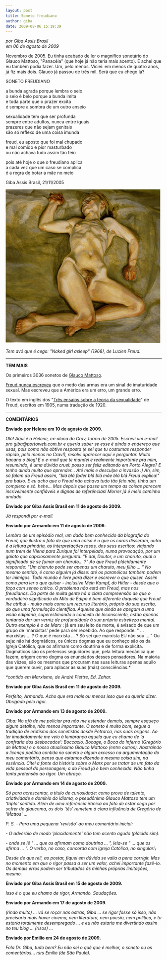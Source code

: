 ```yaml
---
layout: post
title: Soneto freudiano
author: giba
date: 2009-08-06 15:19:39
---
```

*por Giba Assis Brasil*\
*em 06 de agosto de 2009*

Novembro de 2005. Eu tinha acabado de ler o magnífico sonetário do Glauco Mattoso, "Panacéia" (que hoje já não teria mais acento). E achei que eu também podia fazer. Um, pelo menos. Viciei: em menos de quatro anos, já fiz mais dois. Glauco já passou de três mil. Será que eu chego lá?

SONETO FREUDIANO

a bunda agrada porque lembra o seio\
o seio é belo porque a bunda imita\
e toda parte que o prazer excita\
é sempre a sombra de um outro anseio

sexualidade tem que ser profunda\
sempre entre adultos, nunca entre iguais\
prazeres que não sejam genitais\
são só reflexo de uma coisa imunda

freud, eu aposto que foi mal chupado\
e mal comido e pior masturbado\
ou não achava tudo assim tão feio

pois até hoje o que o freudiano aplica\
a cada vez que um caso se complica\
é a regra de botar a mãe no meio

Giba Assis Brasil, 21/11/2005

![](/uploads/lfreud.jpg)

*Tem avô que é cego: "Naked girl asleep" (1968), de Lucien Freud.*

- - -

**TEM MAIS**

Os primeiros 3036 sonetos de [Glauco Mattoso](http://sonetodos.sites.uol.com.br/).

[Freud nunca escreveu](http://en.wikiquote.org/wiki/Sigmund_Freud) que o medo das armas era um sinal de imaturidade sexual. Mas escreveu que a América era um erro, um grande erro.

O texto em inglês dos "[Três ensaios sobre a teoria da sexualidade](http://www.psyplexus.com/tcts/)" de Freud, escritos em 1905, numa tradução de 1920.

- - -

**COMENTÁRIOS**

**Enviado por Helene em 10 de agosto de 2009.**

*Olá! Aqui é a Helene, ex-aluna do Crav, turma de 2005. Escrevi um e-mail pro giba@portoweb.com.br e queria saber se esse é ainda o endereço que usas, pois como não obtive resposta (e sei que tu costumas responder rápido, pelo menos no Crav!), resolvi aparecer aqui e perguntar. Muito bacana o blog! E o e-mail que te mandei é realmente importante pra mim, resumindo, é uma dúvida cruel: posso ser feliz editando em Porto Alegre? E tenho ainda muito que aprender... Até mais e desculpe a invasão :) Ah, sim, só falam do Freud assim, "blá blá foder blá blá mãe blá blá Freud explica!" pra baixo. E eu acho que o Freud não achava tudo tão feio não, tinha um complexo e só. hehe... Mas depois que passa um tempo as coisas parecem incrivelmente confiáveis e dignas de referências! Morrer já é meio caminho andado.*

**Enviado por Giba Assis Brasil em 11 de agosto de 2009.**

*Já respondi por e-mail.*

**Enviado por Armando em 11 de agosto de 2009.**

*Lembro de um episódio real, um dado bem conhecido da biografia do Freud, que ilustra o fato de que uma coisa é o que os caras disseram, outra é a leitura primária, as interpretações rasas, dos seus escritos: viajando num trem de Viena para Zurique foi interpelado, numa provocação, por um gaiato que capciosamente pergunta: "E daí, Doutor, e um charuto, qual o significado de se fumar um charuto... ?" Ao que Freud plácidamente responde: "Um charuto pode ser apenas um charuto, meu filho ... " No mesmo sentido, é como alguém já disse: até os paranóicos também podem ter inimigos. Todo mundo é livre para dizer e escrever o que quiser. Assim como para ler o que quiser - inclusive Mein Kampf, do Hitler - desde que o faça com senso crítico. O problema não está em Freud, mas nos freudianos. Da parte de muita gente há a clara compreensão de que o verdadeiro significado do Mito de Édipo é bem diferente daquele que Freud lhe atribui - muito mais como um recurso literário, próprio da sua escrita, do que uma formulação científica. Aqueles que ainda se apegam a uma visão edipiana, superestimando o conceito de Inconsciente, estão apenas tentando dar um verniz de profundidade à sua própria estreiteza mental. Outro exemplo é o de Marx* : já em seu leito de morte, é avisado de que um grupo de 'marxistas' pede para ser recebido. Ao que responde: " ... marxistas ... ? O que é marxista ... ? Só sei que marxista EU não sou ... " Ou seja: não há dogmáticos, os únicos dogmas que eu conheço são os da Igreja Católica, que os afirmam como doutrina e de forma explícita. Dogmáticos são os pretensos seguidores que, pela leitura mecânica que fazem, erigem como dogma os enunciados desses pensadores. Na maioria das vêzes, são os mesmos que procuram nas suas leituras apenas aquilo que querem ouvir, para aplacar as suas (más) consciências.*

*\*contido em Marxismo, de André Piettre, Ed. Zahar.*

**Enviado por Giba Assis Brasil em 11 de agosto de 2009.**

*Perfeito, Armando. Acho que era mais ou menos isso que eu queria dizer. Obrigado pelo rigor.*

**Enviado por Armando em 13 de agosto de 2009.**

*Giba: No afã de me policiar pra não me estender demais, sempre esqueço algum detalhe, não menos importante. O soneto é muito bom, segue a tradição de erotismo dos sonetistas desde Petrarca, nas suas origens. Ao ler imediatamente me veio à lembrança aquela que eu chamo de 'a confraria dos desbocados': Boccacio, Bocage, o Boca do Inferno (Gregório de Mattos) e o nosso atualíssimo Glauco Mattoso (entre outros). Abstraindo a licença poética contida no soneto e algum excesso na argumentação do meu comentário, penso que estamos dizendo a mesma coisa sim, na essência. Citei a fonte da história sobre o Marx por se tratar de um fato da vida pessoal do personagem; a do Freud já é bem conhecida. Não tinha tanta pretensão ao rigor. Um abraço.*

**Enviado por Armando em 14 de agosto de 2009.**

*Só para acrescentar, a título de curiosidade: como prova de talento, criatividade e domínio do idioma, o pseudônimo Glauco Mattoso tem um 'triplo' sentido. Além de uma referência irônica ao fato de estar cego por sofrer de glaucoma, os dois 'tês' remetem à clara influência de Gregório de 'Mattos' ...*

*P. S. - Para uma pequena 'revisão' ao meu comentário inicial:*

*\- O advérbio de modo 'placidamente' não tem acento agudo (plácido sim).*

*\- onde se lê " ... que os afirmam como doutrina ... ", leia-se " ... que os afirma ... ". O verbo, no caso, concorda com Igreja Católica, no singular.*\

*Desde de que reli, ao postar, fiquei em dúvida se valia a pena corrigir. Mas no momento em que o rigor passa a ser um valor, achei importante fazê-lo. Os demais erros podem ser tributados às minhas próprias limitações, mesmo.*

**Enviado por Giba Assis Brasil em 15 de agosto de 2009.**

*Isso é o que eu chamo de rigor, Armando. Saudações.*

**Enviado por Armando em 17 de agosto de 2009.**

*(rindo muito) ... vá se roçar nas ostras, Giba ... se rigor fosse só isso, não precisaria mais haver cinema, nem literatura, nem poesia, nem política, e tu estaria totalmente desempregado ... e eu não estaria me divertindo assim no teu blog ... (risos) ...*

**Enviado por Emilio em 24 de agosto de 2009.**

*Fala Dr. Giba, tudo bem? Eu não sei o quê que é melhor, o soneto ou os comentários... rsrs Emilio (de São Paulo).*